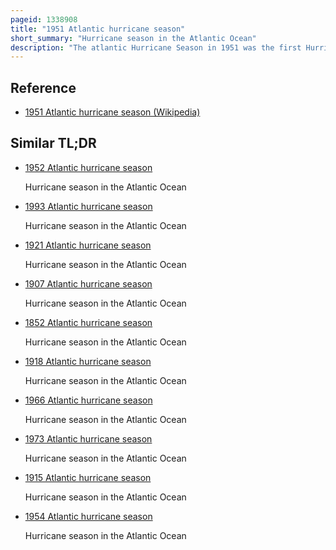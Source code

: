 ```yaml
---
pageid: 1338908
title: "1951 Atlantic hurricane season"
short_summary: "Hurricane season in the Atlantic Ocean"
description: "The atlantic Hurricane Season in 1951 was the first Hurricane Season in which tropical Cyclones were officially named by the united States weather Bureau. The Season officially started on June 15 when the united States weather Bureau began its daily Monitoring for tropical Cyclone Activity the Season officially ended on november 15. It was the first Year since 1937 in which no Hurricanes made Landfall on the United States ; as Hurricane How was the only tropical Storm to hit the Nation, the Season had the least tropical Cyclone Damage in the United States since the 1939 Season. The same as in the 1950 Season Names were used from the phonetic Alphabet of the joint Army and navy to name Storms this Season."
---
```


## Reference

- [1951 Atlantic hurricane season (Wikipedia)](https://en.wikipedia.org/?curid=1338908)

## Similar TL;DR

- [1952 Atlantic hurricane season](/tldr/en/1952-atlantic-hurricane-season)

  Hurricane season in the Atlantic Ocean

- [1993 Atlantic hurricane season](/tldr/en/1993-atlantic-hurricane-season)

  Hurricane season in the Atlantic Ocean

- [1921 Atlantic hurricane season](/tldr/en/1921-atlantic-hurricane-season)

  Hurricane season in the Atlantic Ocean

- [1907 Atlantic hurricane season](/tldr/en/1907-atlantic-hurricane-season)

  Hurricane season in the Atlantic Ocean

- [1852 Atlantic hurricane season](/tldr/en/1852-atlantic-hurricane-season)

  Hurricane season in the Atlantic Ocean

- [1918 Atlantic hurricane season](/tldr/en/1918-atlantic-hurricane-season)

  Hurricane season in the Atlantic Ocean

- [1966 Atlantic hurricane season](/tldr/en/1966-atlantic-hurricane-season)

  Hurricane season in the Atlantic Ocean

- [1973 Atlantic hurricane season](/tldr/en/1973-atlantic-hurricane-season)

  Hurricane season in the Atlantic Ocean

- [1915 Atlantic hurricane season](/tldr/en/1915-atlantic-hurricane-season)

  Hurricane season in the Atlantic Ocean

- [1954 Atlantic hurricane season](/tldr/en/1954-atlantic-hurricane-season)

  Hurricane season in the Atlantic Ocean
